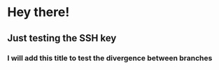 # Hey there!

## Just testing the SSH key

### I will add this title to test the divergence between branches
